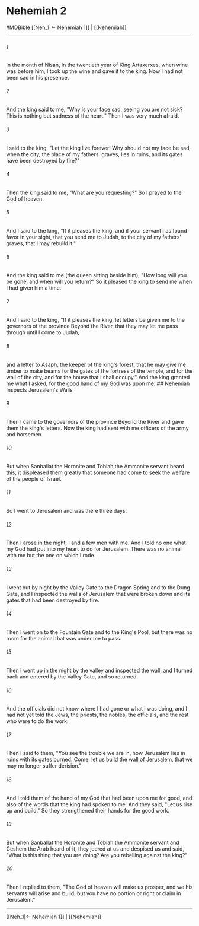# Nehemiah 2
#MDBible
[[Neh_1|← Nehemiah 1]] | [[Nehemiah]]

***

###### 1 

In the month of Nisan, in the twentieth year of King Artaxerxes, when wine was before him, I took up the wine and gave it to the king. Now I had not been sad in his presence. 

###### 2 

And the king said to me, "Why is your face sad, seeing you are not sick? This is nothing but sadness of the heart." Then I was very much afraid. 

###### 3 

I said to the king, "Let the king live forever! Why should not my face be sad, when the city, the place of my fathers' graves, lies in ruins, and its gates have been destroyed by fire?" 

###### 4 

Then the king said to me, "What are you requesting?" So I prayed to the God of heaven. 

###### 5 

And I said to the king, "If it pleases the king, and if your servant has found favor in your sight, that you send me to Judah, to the city of my fathers' graves, that I may rebuild it." 

###### 6 

And the king said to me (the queen sitting beside him), "How long will you be gone, and when will you return?" So it pleased the king to send me when I had given him a time. 

###### 7 

And I said to the king, "If it pleases the king, let letters be given me to the governors of the province Beyond the River, that they may let me pass through until I come to Judah, 

###### 8 

and a letter to Asaph, the keeper of the king's forest, that he may give me timber to make beams for the gates of the fortress of the temple, and for the wall of the city, and for the house that I shall occupy." And the king granted me what I asked, for the good hand of my God was upon me. ## Nehemiah Inspects Jerusalem's Walls 

###### 9 

Then I came to the governors of the province Beyond the River and gave them the king's letters. Now the king had sent with me officers of the army and horsemen. 

###### 10 

But when Sanballat the Horonite and Tobiah the Ammonite servant heard this, it displeased them greatly that someone had come to seek the welfare of the people of Israel. 

###### 11 

So I went to Jerusalem and was there three days. 

###### 12 

Then I arose in the night, I and a few men with me. And I told no one what my God had put into my heart to do for Jerusalem. There was no animal with me but the one on which I rode. 

###### 13 

I went out by night by the Valley Gate to the Dragon Spring and to the Dung Gate, and I inspected the walls of Jerusalem that were broken down and its gates that had been destroyed by fire. 

###### 14 

Then I went on to the Fountain Gate and to the King's Pool, but there was no room for the animal that was under me to pass. 

###### 15 

Then I went up in the night by the valley and inspected the wall, and I turned back and entered by the Valley Gate, and so returned. 

###### 16 

And the officials did not know where I had gone or what I was doing, and I had not yet told the Jews, the priests, the nobles, the officials, and the rest who were to do the work. 

###### 17 

Then I said to them, "You see the trouble we are in, how Jerusalem lies in ruins with its gates burned. Come, let us build the wall of Jerusalem, that we may no longer suffer derision." 

###### 18 

And I told them of the hand of my God that had been upon me for good, and also of the words that the king had spoken to me. And they said, "Let us rise up and build." So they strengthened their hands for the good work. 

###### 19 

But when Sanballat the Horonite and Tobiah the Ammonite servant and Geshem the Arab heard of it, they jeered at us and despised us and said, "What is this thing that you are doing? Are you rebelling against the king?" 

###### 20 

Then I replied to them, "The God of heaven will make us prosper, and we his servants will arise and build, but you have no portion or right or claim in Jerusalem." 

***

[[Neh_1|← Nehemiah 1]] | [[Nehemiah]]
